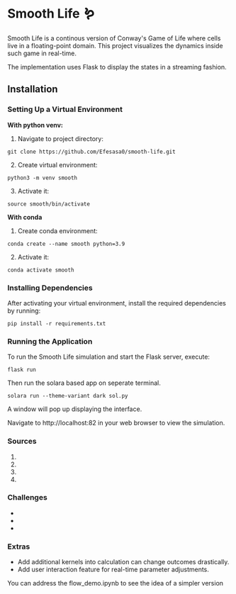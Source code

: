 # Smooth Life 🪱

Smooth Life is a continous version of Conway's Game of Life where cells live in a floating-point domain. This project visualizes the dynamics inside such game in real-time.

The implementation uses Flask to display the states in a streaming fashion.

## Installation

### Setting Up a Virtual Environment

**With python venv:**

1. Navigate to project directory:

```console
git clone https://github.com/Efesasa0/smooth-life.git
```

2. Create virtual environment:

```console
python3 -m venv smooth
```

3. Activate it:

```console
source smooth/bin/activate

```

**With conda**

1. Create conda environment:

```console
conda create --name smooth python=3.9
```

2. Activate it:

```console
conda activate smooth

```

### Installing Dependencies

After activating your virtual environment, install the required dependencies by running:

```console
pip install -r requirements.txt
```

### Running the Application
To run the Smooth Life simulation and start the Flask server, execute:

```console
flask run
```

Then run the solara based app on seperate terminal.

```console
solara run --theme-variant dark sol.py
```

A window will pop up displaying the interface.

Navigate to http://localhost:82 in your web browser to view the simulation.

### Sources

1.
2.
3.
4.

### Challenges

*
*
*

### Extras

* Add additional kernels into calculation can change outcomes drastically.
* Add user interaction feature for real-time parameter adjustments.

You can address the flow_demo.ipynb to see the idea of a simpler version